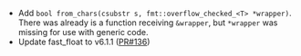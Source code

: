 
- Add `bool from_chars(csubstr s, fmt::overflow_checked_<T> *wrapper)`. There was already is a function receiving `&wrapper`, but `*wrapper` was missing for use with generic code.
- Update fast_float to v6.1.1 ([PR#136](https://github.com/biojppm/c4core/pull/136))
